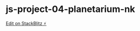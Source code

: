 # js-project-04-planetarium-nk

[Edit on StackBlitz ⚡️](https://stackblitz.com/edit/js-project-03-planetarium-nk)